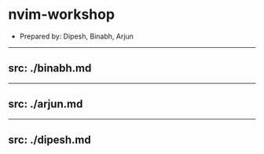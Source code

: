 # nvim-workshop

- Prepared by: Dipesh, Binabh, Arjun

---
src: ./binabh.md
---

---
src: ./arjun.md
---

---
src: ./dipesh.md
---

